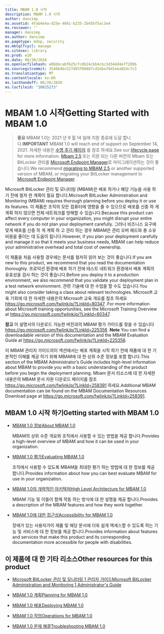 ```yaml
---
title: MBAM 1.0 시작
description: MBAM 1.0 시작
author: dansimp
ms.assetid: 4fab4e4a-d25e-4661-b235-2b45bf5ac3e4
ms.reviewer: ''
manager: dansimp
ms.author: dansimp
ms.pagetype: mdop, security
ms.mktglfcycl: manage
ms.sitesec: library
ms.prod: w10
ms.date: 08/30/2016
ms.openlocfilehash: e0bbbcabfb25cfc8b24cbb4cbc3d344d4e7f209b
ms.sourcegitcommit: 354664bc527d93f80687cd2eba70d1eea024c7c3
ms.translationtype: MT
ms.contentlocale: ko-KR
ms.lasthandoff: 06/26/2020
ms.locfileid: "10825273"
---
```

# <span data-ttu-id="15439-103">MBAM 1.0 시작</span><span class="sxs-lookup"><span data-stu-id="15439-103">Getting Started with MBAM 1.0</span></span>

> <span data-ttu-id="15439-104">**중요** MBAM 1.0는 2021 년 9 월 14 일에 지원 종료에 도달 합니다.</span><span class="sxs-lookup"><span data-stu-id="15439-104">**IMPORTANT** MBAM 1.0 will reach end of support on September 14, 2021.</span></span> 
> <span data-ttu-id="15439-105">자세한 내용은 [수명 주기 페이지](https://support.microsoft.com/lifecycle/search?alpha=Microsoft%20BitLocker%20Administration%20and%20Monitoring%201.0) 를 참조 하세요.</span><span class="sxs-lookup"><span data-stu-id="15439-105">See our [lifecycle page](https://support.microsoft.com/lifecycle/search?alpha=Microsoft%20BitLocker%20Administration%20and%20Monitoring%201.0) for more information.</span></span> <span data-ttu-id="15439-106">[Mbam 2.5](https://docs.microsoft.com/microsoft-desktop-optimization-pack/mbam-v25/upgrading-to-mbam-25-or-mbam-25-sp1-from-previous-versions) 또는 지원 되는 다른 버전의 Mbam 또는 BitLocker 관리를 [Microsoft Endpoint Manager](https://www.microsoft.com/microsoft-365/microsoft-endpoint-manager)로 마이그레이션하는 것이 좋습니다.</span><span class="sxs-lookup"><span data-stu-id="15439-106">We recommend [migrating to MBAM 2.5](https://docs.microsoft.com/microsoft-desktop-optimization-pack/mbam-v25/upgrading-to-mbam-25-or-mbam-25-sp1-from-previous-versions) or another supported version of MBAM, or migrating your BitLocker management to [Microsoft Endpoint Manager](https://www.microsoft.com/microsoft-365/microsoft-endpoint-manager).</span></span>


<span data-ttu-id="15439-107">Microsoft BitLocker 관리 및 모니터링 (MBAM)은 배포 하거나 해당 기능을 사용 하기 전에 철저 한 계획이 필요 합니다.</span><span class="sxs-lookup"><span data-stu-id="15439-107">Microsoft BitLocker Administration and Monitoring (MBAM) requires thorough planning before you deploy it or use its features.</span></span> <span data-ttu-id="15439-108">이 제품은 조직의 모든 컴퓨터에 영향을 줄 수 있으므로 배포를 신중 하 게 계획 하지 않으면 전체 네트워크를 방해할 수 있습니다.</span><span class="sxs-lookup"><span data-stu-id="15439-108">Because this product can affect every computer in your organization, you might disrupt your entire network if you do not plan your deployment carefully.</span></span> <span data-ttu-id="15439-109">그러나 비즈니스 요구에 맞게 배포를 신중 하 게 계획 하 고 관리 하는 경우 MBAM은 관리 오버 헤드와 총 소유 비용을 줄이는 데 도움이 됩니다.</span><span class="sxs-lookup"><span data-stu-id="15439-109">However, if you plan your deployment carefully and manage it so that it meets your business needs, MBAM can help reduce your administrative overhead and total cost of ownership.</span></span>

<span data-ttu-id="15439-110">이 제품을 처음 사용할 경우에는 문서를 철저히 읽어 보는 것이 좋습니다.</span><span class="sxs-lookup"><span data-stu-id="15439-110">If you are new to this product, we recommend that you read the documentation thoroughly.</span></span> <span data-ttu-id="15439-111">프로덕션 환경에 배포 하기 전에 테스트 네트워크 환경에서 배포 계획의 유효성을 검사 하는 것이 좋습니다.</span><span class="sxs-lookup"><span data-stu-id="15439-111">Before you deploy it to a production environment, we also recommend that you validate your deployment plan in a test network environment.</span></span> <span data-ttu-id="15439-112">관련 기술에 대 한 수업을 할 수도 있습니다.</span><span class="sxs-lookup"><span data-stu-id="15439-112">You might also consider taking a class about relevant technologies.</span></span> <span data-ttu-id="15439-113">Microsoft 교육 기회에 대 한 자세한 내용은의 Microsoft 교육 개요를 참조 하세요 <https://go.microsoft.com/fwlink/p/?LinkId=80347> .</span><span class="sxs-lookup"><span data-stu-id="15439-113">For more information about Microsoft training opportunities, see the Microsoft Training Overview at <https://go.microsoft.com/fwlink/p/?LinkId=80347>.</span></span>

<span data-ttu-id="15439-114">**참고**  이 설명서의 다운로드 가능한 버전과의 MBAM 평가 가이드를 찾을 수 있습니다 <https://go.microsoft.com/fwlink/p/?LinkId=225356> .</span><span class="sxs-lookup"><span data-stu-id="15439-114">**Note** You can find a downloadable version of this documentation and the MBAM Evaluation Guide at <https://go.microsoft.com/fwlink/p/?LinkId=225356>.</span></span>

 

<span data-ttu-id="15439-115">이 MBAM 관리자 가이드의이 섹션에서는 배포 계획을 시작 하기 전에 제품에 대 한 기본적인 이해를 제공 하기 위해 MBAM에 대 한 상위 수준 정보를 포함 합니다.</span><span class="sxs-lookup"><span data-stu-id="15439-115">This section of the MBAM Administrator’s Guide includes high-level information about MBAM to provide you with a basic understanding of the product before you begin the deployment planning.</span></span> <span data-ttu-id="15439-116">Mbam 문서 리소스에 대 한 자세한 내용은의 MBAM 문서 자원 다운로드 페이지를 참조 <https://go.microsoft.com/fwlink/p/?LinkId=258391> 하세요.</span><span class="sxs-lookup"><span data-stu-id="15439-116">Additional MBAM documentation can be found on the MBAM Documentation Resources Download page at <https://go.microsoft.com/fwlink/p/?LinkId=258391>.</span></span>

## <span data-ttu-id="15439-117">MBAM 1.0 시작 하기</span><span class="sxs-lookup"><span data-stu-id="15439-117">Getting started with MBAM 1.0</span></span>


-   [<span data-ttu-id="15439-118">MBAM 1.0 정보</span><span class="sxs-lookup"><span data-stu-id="15439-118">About MBAM 1.0</span></span>](about-mbam-10.md)

    <span data-ttu-id="15439-119">MBAM의 상위 수준 개요와 조직에서 사용할 수 있는 방법을 제공 합니다.</span><span class="sxs-lookup"><span data-stu-id="15439-119">Provides a high-level overview of MBAM and how it can be used in your organization.</span></span>

-   [<span data-ttu-id="15439-120">MBAM 1.0 평가</span><span class="sxs-lookup"><span data-stu-id="15439-120">Evaluating MBAM 1.0</span></span>](evaluating-mbam-10.md)

    <span data-ttu-id="15439-121">조직에서 사용할 수 있도록 MBAM을 최대한 평가 하는 방법에 대 한 정보를 제공 합니다.</span><span class="sxs-lookup"><span data-stu-id="15439-121">Provides information about how you can best evaluate MBAM for use in your organization.</span></span>

-   [<span data-ttu-id="15439-122">MBAM 1.0의 개략적인 아키텍처</span><span class="sxs-lookup"><span data-stu-id="15439-122">High Level Architecture for MBAM 1.0</span></span>](high-level-architecture-for-mbam-10.md)

    <span data-ttu-id="15439-123">MBAM 기능 및 이들이 함께 작동 하는 방식에 대 한 설명을 제공 합니다.</span><span class="sxs-lookup"><span data-stu-id="15439-123">Provides a description of the MBAM features and how they work together.</span></span>

-   [<span data-ttu-id="15439-124">MBAM 1.0에 대한 접근성</span><span class="sxs-lookup"><span data-stu-id="15439-124">Accessibility for MBAM 1.0</span></span>](accessibility-for-mbam-10.md)

    <span data-ttu-id="15439-125">장애가 있는 사용자가이 제품 및 해당 문서에 더욱 쉽게 액세스할 수 있도록 하는 기능 및 서비스에 대 한 정보를 제공 합니다.</span><span class="sxs-lookup"><span data-stu-id="15439-125">Provides information about features and services that make this product and its corresponding documentation more accessible for people with disabilities.</span></span>

## <a href="" id="other-resources-for-this-product-"></a><span data-ttu-id="15439-126">이 제품에 대 한 기타 리소스</span><span class="sxs-lookup"><span data-stu-id="15439-126">Other resources for this product</span></span>


-   [<span data-ttu-id="15439-127">Microsoft BitLocker 관리 및 모니터링 1 관리자 가이드</span><span class="sxs-lookup"><span data-stu-id="15439-127">Microsoft BitLocker Administration and Monitoring 1 Administrator's Guide</span></span>](index.md)

-   [<span data-ttu-id="15439-128">MBAM 1.0 계획</span><span class="sxs-lookup"><span data-stu-id="15439-128">Planning for MBAM 1.0</span></span>](planning-for-mbam-10.md)

-   [<span data-ttu-id="15439-129">MBAM 1.0 배포</span><span class="sxs-lookup"><span data-stu-id="15439-129">Deploying MBAM 1.0</span></span>](deploying-mbam-10.md)

-   [<span data-ttu-id="15439-130">MBAM 1.0 작업</span><span class="sxs-lookup"><span data-stu-id="15439-130">Operations for MBAM 1.0</span></span>](operations-for-mbam-10.md)

-   [<span data-ttu-id="15439-131">MBAM 1.0 문제 해결</span><span class="sxs-lookup"><span data-stu-id="15439-131">Troubleshooting MBAM 1.0</span></span>](troubleshooting-mbam-10.md)

 

 





